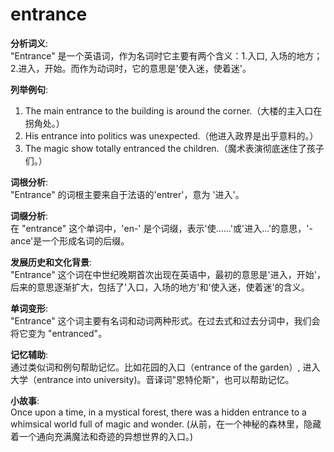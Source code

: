 # entrance

**分析词义**:  
"Entrance" 是一个英语词，作为名词时它主要有两个含义：1.入口, 入场的地方；2.进入，开始。而作为动词时，它的意思是'使入迷，使着迷'。

  

**列举例句**:

  

1.  The main entrance to the building is around the corner.（大楼的主入口在拐角处。）
2.  His entrance into politics was unexpected.（他进入政界是出乎意料的。）
3.  The magic show totally entranced the children.（魔术表演彻底迷住了孩子们。）

  

**词根分析**:  
"Entrance" 的词根主要来自于法语的'entrer'，意为 '进入'。

  

**词缀分析**:  
在 "entrance" 这个单词中，'en-' 是个词缀，表示'使……'或'进入...'的意思，'-ance'是一个形成名词的后缀。

  

**发展历史和文化背景**:  
"Entrance" 这个词在中世纪晚期首次出现在英语中，最初的意思是'进入，开始'，后来的意思逐渐扩大，包括了'入口，入场的地方'和'使入迷，使着迷'的含义。

  

**单词变形**:  
"Entrance" 这个词主要有名词和动词两种形式。在过去式和过去分词中，我们会将它变为 "entranced"。

  

**记忆辅助**:  
通过类似词和例句帮助记忆。比如花园的入口（entrance of the garden）, 进入大学（entrance into university)。音译词"恩特伦斯"，也可以帮助记忆。

  

**小故事**:  
Once upon a time, in a mystical forest, there was a hidden entrance to a whimsical world full of magic and wonder. (从前，在一个神秘的森林里，隐藏着一个通向充满魔法和奇迹的异想世界的入口。)

